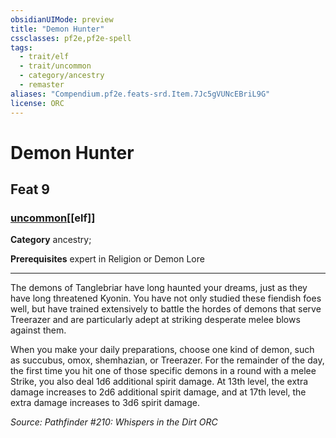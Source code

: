 ```yaml
---
obsidianUIMode: preview
title: "Demon Hunter"
cssclasses: pf2e,pf2e-spell
tags:
  - trait/elf
  - trait/uncommon
  - category/ancestry
  - remaster
aliases: "Compendium.pf2e.feats-srd.Item.7Jc5gVUNcEBriL9G"
license: ORC
---
```

# Demon Hunter
## Feat 9
### [uncommon](uncommon "Uncommon Rarity Trait")[[elf]]

**Category** ancestry; 



**Prerequisites** expert in Religion or Demon Lore
* * *
The demons of Tanglebriar have long haunted your dreams, just as they have long threatened Kyonin. You have not only studied these fiendish foes well, but have trained extensively to battle the hordes of demons that serve Treerazer and are particularly adept at striking desperate melee blows against them.

When you make your daily preparations, choose one kind of demon, such as succubus, omox, shemhazian, or Treerazer. For the remainder of the day, the first time you hit one of those specific demons in a round with a melee Strike, you also deal 1d6 additional spirit damage. At 13th level, the extra damage increases to 2d6 additional spirit damage, and at 17th level, the extra damage increases to 3d6 spirit damage.

*Source: Pathfinder #210: Whispers in the Dirt*
*ORC*